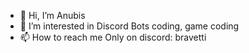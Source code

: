 - 👋 Hi, I’m Anubis
- 👀 I’m interested in Discord Bots coding, game coding
- 📫 How to reach me Only on discord: bravetti

<!---
HFAAnubis/HFAAnubis is a ✨ special ✨ repository because its `README.md` (this file) appears on your GitHub profile.
You can click the Preview link to take a look at your changes.
--->
